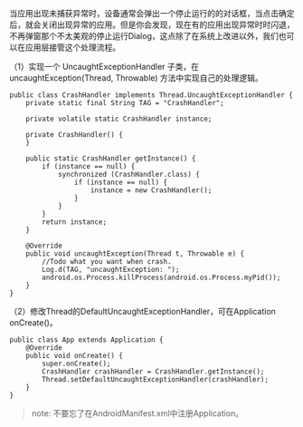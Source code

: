 当应用出现未捕获异常时，设备通常会弹出一个停止运行的的对话框，当点击确定后，就会关闭出现异常的应用。但是你会发现，现在有的应用出现异常时时闪退，不再弹窗那个不太美观的停止运行Dialog，这点除了在系统上改进以外，我们也可以在应用层接管这个处理流程。

（1）实现一个 UncaughtExceptionHandler 子类，在 uncaughtException(Thread, Throwable) 方法中实现自己的处理逻辑。
```
public class CrashHandler implements Thread.UncaughtExceptionHandler {
    private static final String TAG = "CrashHandler";

    private volatile static CrashHandler instance;

    private CrashHandler() {
    }

    public static CrashHandler getInstance() {
        if (instance == null) {
            synchronized (CrashHandler.class) {
                if (instance == null) {
                    instance = new CrashHandler();
                }
            }
        }
        return instance;
    }

    @Override
    public void uncaughtException(Thread t, Throwable e) {
        //Todo what you want when crash.
        Log.d(TAG, "uncaughtException: ");
        android.os.Process.killProcess(android.os.Process.myPid());
    }
}
```

（2）修改Thread的DefaultUncaughtExceptionHandler，可在Application onCreate()。
```
public class App extends Application {
    @Override
    public void onCreate() {
        super.onCreate();
        CrashHandler crashHandler = CrashHandler.getInstance();
        Thread.setDefaultUncaughtExceptionHandler(crashHandler);
    }
}
```
>note: 不要忘了在AndroidManifest.xml中注册Application。